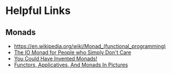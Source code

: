# Helpful Links

## Monads
- https://en.wikipedia.org/wiki/Monad_(functional_programming)
- [The IO Monad for People who Simply Don't Care](http://blog.sigfpe.com/2007/11/io-monad-for-people-who-simply-dont.html) 
- [You Could Have Invented Monads!](http://blog.sigfpe.com/2006/08/you-could-have-invented-monads-and.html) 
- [Functors, Applicatives, And Monads In Pictures](http://adit.io/posts/2013-04-17-functors,_applicatives,_and_monads_in_pictures.html) 
